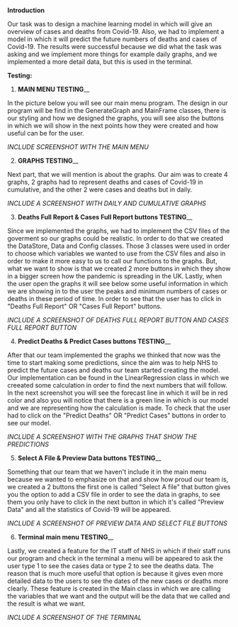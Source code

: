 **Introduction**

Our task was to design a machine learning model in which will give an overview of cases and deaths from Covid-19. Also, we had to implement a model in which it will predict the future numbers of deaths and cases  of Covid-19. The results were successful because we did what the task was asking and we implement more things for example daily graphs, and we implemented a more detail data, but this is used in the terminal.  


**Testing:**

1. **MAIN MENU TESTING**__

 In the picture below you will see our main menu program. The design in our program will be find in the GenerateGraph and MainFrame classes, there is our styling and how we designed the graphs, you will see also the buttons in which we will show in the next points how they were created and how useful can be for the user. 

_INCLUDE SCREENSHOT WITH THE MAIN MENU_

2.  **GRAPHS TESTING**__

Next part, that we will mention is about the graphs. Our aim was to create 4 graphs, 2 graphs had to represent deaths and cases of Covid-19 in cumulative, and the other 2 were cases and deaths but in daily. 


_INCLUDE A SCREENSHOT WITH DAILY AND CUMULATIVE GRAPHS_

3. **Deaths Full Report & Cases Full Report buttons TESTING**__

Since we implemented the graphs, we had to implement the CSV files of the goverment so our graphs could be realistic. In order to do that we created the DataStore, Data and Config classes. Those 3 classes were used in order to choose which variables we wanted to use from the CSV files and also in order to make it more easy to us to call our functions to the graphs. But, what we want to show is that we created 2 more buttons  in which they show in a bigger screen how the pandemic is spreading in the UK. Lastly, when the user open the graphs it will see below some useful information in which we are showing in to the user the peaks and minimum numbers of cases or deaths in these period of time. In order to see that the user has to click in "Deaths Full Report" OR "Cases Full Report" buttons. 

_INCLUDE A SCREENSHOT OF DEATHS FULL REPORT BUTTON AND CASES FULL REPORT BUTTON_

4. **Predict Deaths & Predict Cases buttons TESTING**__

After that our team implemented the graphs we thinked that now was the time to start making some predictions, since the aim was to help NHS to predict the future cases and deaths our team started creating the model. Our implementation can be found in the LinearRegression class in which we creeated some calculation in order to find the next numbers that will follow. In the next screenshot you will see the forecast line in which it will be in red color and also you will notice that there is a green line in which is our model and we are representing how the calculation is made. To check that the user had to click on the "Predict Deaths" OR "Predict Cases" buttons in order to see our model.

_INCLUDE A SCREENSHOT WITH THE GRAPHS THAT SHOW THE PREDICTIONS_

5. **Select A File & Preview Data buttons TESTING**__

Something that our team that we haven't include it in the main menu because we wanted to emphasize on that and show how proud our team is, we created a 2 buttons the first one is called "Select A file" that button gives you the option to add a CSV file in order to see the data in graphs, to see them you only have to click in the next button in which it's called "Preview Data" and all the statistics of Covid-19 will be appeared.

_INCLUDE A SCREENSHOT OF PREVIEW DATA AND SELECT FILE BUTTONS_

6. **Terminal main menu TESTING**__

Lastly, we created a feature for the IT staff of NHS in which if their staff runs our program and check in the terminal a menu will be appeared to ask the user type 1 to see the cases data or type 2 to see the deaths data. The reason that is much more useful that option is because it gives even more detailed data to the users to see the dates of the new cases or deaths more clearly. These feature is created in the Main class in which we are calling the variables that we want and the output will be the data that we called and the result is what we want.


_INCLUDE A SCREENSHOT OF THE TERMINAL_


